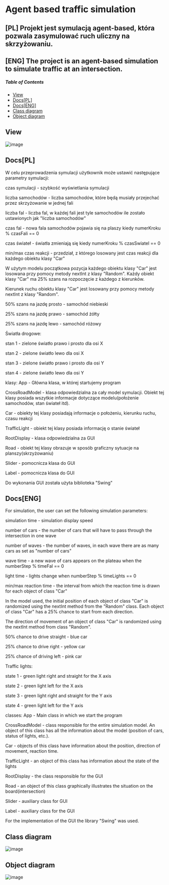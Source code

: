 # Agent based traffic simulation
## [PL] Projekt jest symulacją agent-based, która pozwala zasymulować ruch uliczny na skrzyżowaniu.
## [ENG] The project is an agent-based simulation to simulate traffic at an intersection.
##### Table of Contents  
 - [View](#view)  
 - [Docs[PL]](#docspl)
 - [Docs[ENG]](#docseng)  
 - [Class diagram](#class-diagram)
 - [Object diagram](#object-diagram)


## View
![image](https://github.com/MateuszZalobnik/Traffic-Agent-Based-Simulation/assets/77732992/219e3135-2553-45ef-a34e-eef2cac162c5)

## Docs[PL]
W celu przeprowadzenia symulacji użytkownik może ustawić następujące parametry symulacji:

czas symulacji - szybkość wyświetlania symulacji

liczba samochodów - liczba samochodów, które będą musiały przejechać przez skrzyżowanie w jednej fali

liczba fal - liczba fal, w każdej fali jest tyle samochodów ile zostało ustawionych jak "liczba samochodów"

czas fal - nowa fala samochodów pojawia się na plaszy kiedy numerKroku % czasFali == 0 

czas świateł - światła zmieniają się kiedy numerKroku % czasSwiatel == 0

min/max czas reakcji - przedział, z którego losowany jest czas reakcji dla każdego obiektu klasy "Car"

W użytym modelu początkowa pozycja każdego obiektu klasy "Car" jest losowana
przy pomocy metody nextInt z klasy "Random". Każdy obiekt klasy "Car" ma 25% szans na rozpoczęcie z każdego z kierunków.


Kierunek ruchu obiektu klasy "Car" jest losowany przy pomocy metody nextInt z klasy "Random".

50% szans na jazdę prosto - samochód niebieski

25% szans na jazdę prawo - samochód żółty

25% szans na jazdę lewo - samochód różowy


Światła drogowe:

stan 1 - zielone światło prawo i prosto dla osi X

stan 2 - zielone światło lewo dla osi X

stan 3 - zielone światło prawo i prosto dla osi Y

stan 4 - zielone światło lewo dla osi Y



klasy:
App - Główna klasa, w której startujemy program

CrossRoadModel - klasa odpowiedzialna za cały model symulacji. Obiekt tej klasy posiada wszytkie informacje
dotyczące modelu(położenie samochodów, stan świateł itd).

Car - obiekty tej klasy posiadają informacje o położeniu, kierunku ruchu, czasu reakcji

TrafficLight - obiekt tej klasy posiada informację o stanie świateł

RootDisplay - klasa odpowiedzialna za GUI

Road - obiekt tej klasy obrazuje w sposób graficzny sytuacje na planszy(skrzyżowaniu)

Slider - pomocnicza klasa do GUI 

Label - pomocnicza klasa do GUI 


Do wykonania GUI została użyta biblioteka "Swing"

## Docs[ENG]
For simulation, the user can set the following simulation parameters:

simulation time - simulation display speed

number of cars - the number of cars that will have to pass through the intersection in one wave

number of waves - the number of waves, in each wave there are as many cars as set as "number of cars"

wave time - a new wave of cars appears on the plateau when the numberStep % timeFal == 0 

light time - lights change when numberStep % timeLights == 0

min/max reaction time - the interval from which the reaction time is drawn for each object of class "Car"

In the model used, the initial position of each object of class "Car" is randomized
using the nextInt method from the "Random" class. Each object of class "Car" has a 25% chance to start from each direction.


The direction of movement of an object of class "Car" is randomized using the nextInt method from class "Random".

50% chance to drive straight - blue car

25% chance to drive right - yellow car

25% chance of driving left - pink car


Traffic lights:

state 1 - green light right and straight for the X axis

state 2 - green light left for the X axis

state 3 - green light right and straight for the Y axis

state 4 - green light left for the Y axis



classes:
App - Main class in which we start the program

CrossRoadModel - class responsible for the entire simulation model. An object of this class has all the information
about the model (position of cars, status of lights, etc.).

Car - objects of this class have information about the position, direction of movement, reaction time.

TrafficLight - an object of this class has information about the state of the lights

RootDisplay - the class responsible for the GUI

Road - an object of this class graphically illustrates the situation on the board(intersection)

Slider - auxiliary class for GUI 

Label - auxiliary class for the GUI 


For the implementation of the GUI the library "Swing" was used.

## Class diagram
![image](https://github.com/MateuszZalobnik/Traffic-Agent-Based-Simulation/assets/77732992/9843e566-dc09-485c-8323-a42b6423d0a0)

## Object diagram
![image](https://github.com/MateuszZalobnik/Traffic-Agent-Based-Simulation/assets/77732992/9218e8a6-54be-492c-b5ad-4e8e82a73136)

